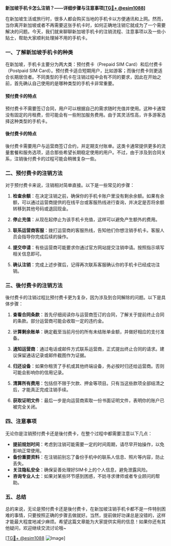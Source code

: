 **新加坡手机卡怎么注销？——详细步骤与注意事项[[TG💪+ @esim1088](https://t.me/s/esim1088)]**

在新加坡生活或旅行时，很多人都会购买当地的手机卡以方便通讯和上网。然而，当你离开新加坡或者不再需要这张手机卡时，如何正确地注销它就成为了一个需要解决的问题。今天，我们就来聊聊新加坡手机卡的注销流程、注意事项以及一些小贴士，帮助大家顺利处理掉不用的手机卡。

### 一、了解新加坡手机卡的种类

在新加坡，手机卡主要分为两大类：预付费卡（Prepaid SIM Card）和后付费卡（Postpaid SIM Card）。预付费卡适合短期用户，比如游客；而後付费卡则更适合长期居住者。不同类型的手机卡在注销过程中会有不同的要求，因此在开始之前，首先确认自己使用的是哪种类型的手机卡非常重要。

#### 预付费卡的特点
预付费卡不需要签订合同，用户可以根据自己的需求随时充值并使用。这种卡通常没有固定的月租费，但可能会有一些附加服务费用。由于其灵活性高，许多游客选择这种类型的手机卡。

#### 後付费卡的特点
後付费卡需要用户与运营商签订合约，并定期支付账单。这类卡通常提供更多的流量套餐和服务选项，适合那些希望长期稳定使用的用户。不过，由于涉及到合同关系，注销後付费卡的过程可能会稍微复杂一些。

### 二、预付费卡的注销方法

对于预付费卡来说，注销相对简单直接。以下是一些常见的步骤：

1. **检查余额**：在决定注销之前，确保你的手机卡账户里没有剩余余额。如果有余额，可以通过运营商提供的在线平台或客服热线进行查询，并决定是否将余额转移到其他号码或退回现金。

2. **停止充值**：从现在起停止为该手机卡充值，这样可以避免产生额外的费用。

3. **联系运营商客服**：拨打运营商的客服热线，告知他们你想注销手机卡。客服人员会指导你完成后续的操作。

4. **提交申请**：有些运营商可能要求你通过官方网站提交注销申请。按照指示填写相关信息即可。

5. **确认注销**：完成上述步骤后，记得再次联系客服确认你的手机卡已经成功注销。

### 三、後付费卡的注销方法

後付费卡的注销过程比预付费卡更为复杂，因为涉及到合同解除的问题。以下是具体步骤：

1. **查看合同条款**：首先仔细阅读你与运营商签订的合同，了解关于提前终止合同的条款。部分运营商可能会收取一定的违约金。

2. **计算剩余账单**：确定截至当前月份的所有未结账单金额，并做好相应的支付准备。

3. **通知运营商**：通过电话或邮件方式联系运营商，正式提出终止合同的请求。建议保留通话记录或邮件截图作为证据。

4. **归还设备**：如果你租赁了手机或其他终端设备，务必按时归还给运营商。否则可能会影响你的信用记录。

5. **清算所有费用**：包括但不限于欠款、押金等项目。只有当这些款项全部结清之后，才能真正完成注销手续。

6. **获取证明文件**：最后一步是向运营商索取一份书面证明文件，表明你的账户已被完全关闭。

### 四、注意事项

无论你是注销预付费卡还是後付费卡，在整个过程中都需要注意以下几点：

- **提前规划时间**：考虑到注销可能需要一定的时间周期，请尽早开始操作，以免影响正常使用。
- **备份重要资料**：在注销前别忘了备份手机中的联系人信息、照片等内容，防止丢失。
- **关注隐私安全**：确保妥善处理好SIM卡上的个人信息，避免泄露风险。
- **咨询专业人士**：如果对某些环节感到困惑，不妨寻求律师或者专业顾问的帮助。

### 五、总结

总的来说，无论是预付费卡还是後付费卡，在新加坡注销手机卡都不是一件特别困难的事情，只要按照正确的步骤去做就好。当然，提前做好功课总是没错的，这样才能最大程度地减少麻烦。希望这篇文章能为大家提供实用的信息！如果你还有其他疑问，欢迎继续交流讨论哦~

[[TG💪+ @esim1088](https://t.me/s/esim1088) ![Image](https://i.postimg.cc/4NQfJmqS/Snipaste-2025-05-13-00-14-12.png)]